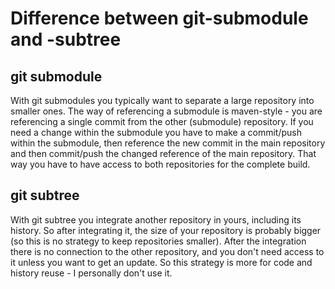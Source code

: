 
# Difference between git-submodule and -subtree

## git submodule
With git submodules you typically want to separate a large repository into smaller ones. The way of referencing a submodule is maven-style - you are referencing a single commit from the other (submodule) repository. If you need a change within the submodule you have to make a commit/push within the submodule, then reference the new commit in the main repository and then commit/push the changed reference of the main repository. That way you have to have access to both repositories for the complete build.

## git subtree

With git subtree you integrate another repository in yours, including its history. So after integrating it, the size of your repository is probably bigger (so this is no strategy to keep repositories smaller). After the integration there is no connection to the other repository, and you don't need access to it unless you want to get an update. So this strategy is more for code and history reuse - I personally don't use it.